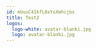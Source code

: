 ```yaml
---
id: mUuuC41kfL0xYsXmhcjbs
title: Test2
logos:
  logo-white: avatar-blanki.jpg
  logo: avatar-blanki.jpg
---
```

